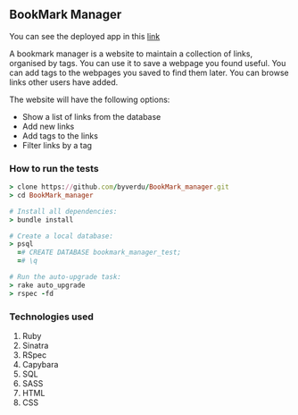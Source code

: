 ## BookMark Manager

You can see the deployed app in this [link](http://byverdu-bookmark.herokuapp.com/)

A bookmark manager is a website to maintain a collection of links, organised by tags. You can use it to save a webpage you found useful. You can add tags to the webpages you saved to find them later. You can browse links other users have added.

The website will have the following options:

- Show a list of links from the database
- Add new links
- Add tags to the links
- Filter links by a tag

### How to run the tests

```ruby
> clone https://github.com/byverdu/BookMark_manager.git
> cd BookMark_manager

# Install all dependencies:
> bundle install

# Create a local database:
> psql
  =# CREATE DATABASE bookmark_manager_test;
  =# \q

# Run the auto-upgrade task:
> rake auto_upgrade
> rspec -fd
```

### Technologies used 

1. Ruby
2. Sinatra
1. RSpec
2. Capybara
1. SQL
1. SASS
1. HTML 
1. CSS
